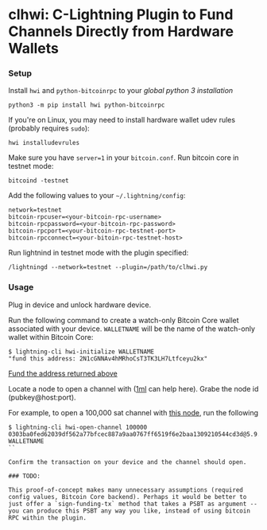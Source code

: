 # clhwi: C-Lightning Plugin to Fund Channels Directly from Hardware Wallets

### Setup

Install `hwi` and `python-bitcoinrpc` to your _global python 3 installation_

```
python3 -m pip install hwi python-bitcoinrpc
```

If you're on Linux, you may need to install hardware wallet udev rules (probably requires `sudo`):

```
hwi installudevrules
```

Make sure you have `server=1` in your `bitcoin.conf`. Run bitcoin core in testnet mode:

```
bitcoind -testnet
```

Add the following values to your `~/.lightning/config`:

```
network=testnet
bitcoin-rpcuser=<your-bitcoin-rpc-username>
bitcoin-rpcpassword=<your-bitcoin-rpc-password>
bitcoin-rpcport=<your-bitcoin-rpc-testnet-port>
bitcoin-rpcconnect=<your-bitoin-rpc-testnet-host>
```

Run lightnind in testnet mode with the plugin specified:

```
/lightningd --network=testnet --plugin=/path/to/clhwi.py
```

### Usage

Plug in device and unlock hardware device.

Run the following command to create a watch-only Bitcoin Core wallet associated with your device. `WALLETNAME` will be the name of the watch-only wallet within Bitcoin Core:

```
$ lightning-cli hwi-initialize WALLETNAME
"fund this address: 2N1cGNNAv4hMRhoCsT3TK3LH7Ltfceyu2kx"
```

[Fund the address returned above](https://testnet-faucet.mempool.co/)

Locate a node to open a channel with ([1ml](https://1ml.com/testnet) can help here). Grabe the node id (pubkey@host:port). 

For example, to open a 100,000 sat channel with [this node](https://1ml.com/testnet/node/0303ba0fed62039df562a77bfcec887a9aa0767ff6519f6e2baa1309210544cd3d), run the following

```
$ lightning-cli hwi-open-channel 100000 0303ba0fed62039df562a77bfcec887a9aa0767ff6519f6e2baa1309210544cd3d@5.9.150.112:9735 WALLETNAME
``

Confirm the transaction on your device and the channel should open.

### TODO:

This proof-of-concept makes many unnecessary assumptions (required config values, Bitcoin Core backend). Perhaps it would be better to just offer a `sign-funding-tx` method that takes a PSBT as argument -- you can produce this PSBT any way you like, instead of using bitcoin RPC within the plugin.
